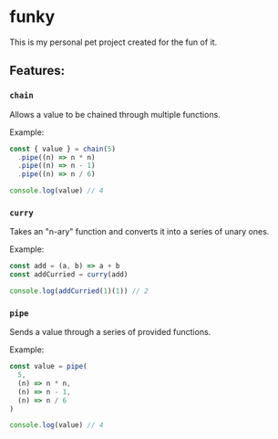 # funky

This is my personal pet project created for the fun of it.

## Features:

### `chain`

Allows a value to be chained through multiple functions.

Example:

```javascript
const { value } = chain(5)
  .pipe((n) => n * n)
  .pipe((n) => n - 1)
  .pipe((n) => n / 6)

console.log(value) // 4
```

### `curry`

Takes an "n-ary" function and converts it into a series of unary ones.

Example:

```javascript
const add = (a, b) => a + b
const addCurried = curry(add)

console.log(addCurried(1)(1)) // 2
```

### `pipe`

Sends a value through a series of provided functions.

Example:

```javascript
const value = pipe(
  5,
  (n) => n * n,
  (n) => n - 1,
  (n) => n / 6
)

console.log(value) // 4
```

